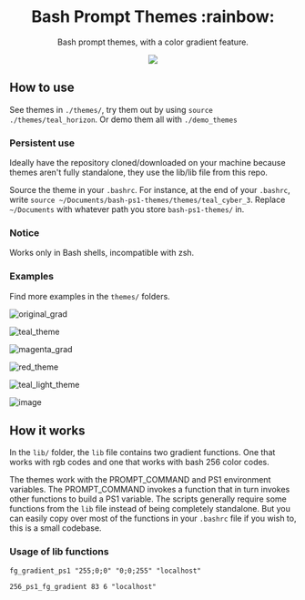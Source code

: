 <h1 align="center">
  Bash Prompt Themes :rainbow: 
</h1>

<p align="center">
Bash prompt themes, with a color gradient feature.
</p>
<p align="center">
    <img src="https://raw.githubusercontent.com/showlet/bash_ps1_themes/master/misc/photos/magenta_gradient3.png"/>
</p>

## How to use
See themes in `./themes/`, try them out by using `source ./themes/teal_horizon`. Or demo them all with `./demo_themes`

### Persistent use
Ideally have the repository cloned/downloaded on your machine because themes aren't fully standalone, they use the lib/lib file from this repo. 

Source the theme in your `.bashrc`. For instance, at the end of your `.bashrc`, write `source ~/Documents/bash-ps1-themes/themes/teal_cyber_3`. Replace `~/Documents` with whatever path you store `bash-ps1-themes/` in. 

### Notice
Works only in Bash shells, incompatible with zsh.

### Examples
Find more examples in the `themes/` folders.

![original_grad](https://raw.githubusercontent.com/showlet/bash_ps1_themes/master/misc/photos/original_gradient.png)

![teal_theme](https://raw.githubusercontent.com/showlet/bash_ps1_themes/master/misc/photos/teal_theme1.png)

![magenta_grad](https://raw.githubusercontent.com/showlet/bash_ps1_themes/master/misc/photos/magenta_gradient3.png)

![red_theme](https://user-images.githubusercontent.com/8711020/142965044-cfb09fba-b78a-4acd-9e0c-91fab0c0126c.png)

![teal_light_theme](https://user-images.githubusercontent.com/8711020/142966562-12f60fbc-15f8-4e5f-a78e-5b6c177cac06.png)

![image](https://user-images.githubusercontent.com/8711020/142968847-53f5aaf3-0ae2-49db-ac39-90a41b331f04.png)

## How it works

In the `lib/` folder, the `lib` file contains two gradient functions. One that works with rgb codes and one that works with bash 256 color codes. 

The themes work with the PROMPT_COMMAND and PS1 environment variables. The PROMPT_COMMAND invokes a function that in turn invokes other functions to build a PS1 variable. The scripts generally require some functions from the `lib` file instead of being completely standalone. But you can easily copy over most of the functions in your `.bashrc` file if you wish to, this is a small codebase.

### Usage of lib functions 

`fg_gradient_ps1 "255;0;0" "0;0;255" "localhost"`

`256_ps1_fg_gradient 83 6 "localhost"` 
